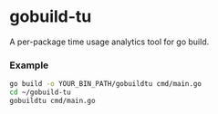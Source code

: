 # gobuild-tu
A per-package time usage analytics tool for go build.

### Example
```bash
go build -o YOUR_BIN_PATH/gobuildtu cmd/main.go
cd ~/gobuild-tu
gobuildtu cmd/main.go
```
